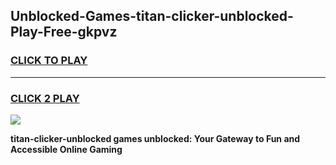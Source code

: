 
## Unblocked-Games-titan-clicker-unblocked-Play-Free-gkpvz
<h3>
<a href="https://premium76.site?title=titan-clicker-unblocked&ref=20M">CLICK TO PLAY</a></h3>
<hr>

<h3>
<a href="https://premium76.site?title=titan-clicker-unblocked&ref=20M">CLICK 2 PLAY</a>
  
</h3>

<a href="https://premium76.site?title=titan-clicker-unblocked&ref=19M"><img src="https://clearcache.store/games.png"></a>


**titan-clicker-unblocked games unblocked: Your Gateway to Fun and Accessible Online Gaming**
